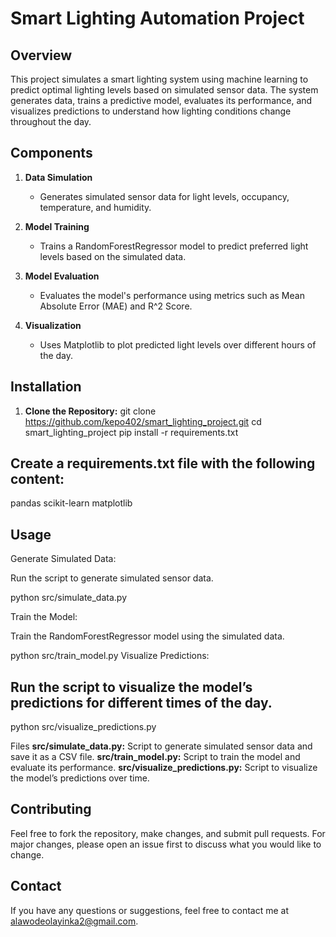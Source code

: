 # Smart Lighting Automation Project

## Overview

This project simulates a smart lighting system using machine learning to predict optimal lighting levels based on simulated sensor data. The system generates data, trains a predictive model, evaluates its performance, and visualizes predictions to understand how lighting conditions change throughout the day.

## Components

1. **Data Simulation**
   - Generates simulated sensor data for light levels, occupancy, temperature, and humidity.

2. **Model Training**
   - Trains a RandomForestRegressor model to predict preferred light levels based on the simulated data.

3. **Model Evaluation**
   - Evaluates the model's performance using metrics such as Mean Absolute Error (MAE) and R^2 Score.

4. **Visualization**
   - Uses Matplotlib to plot predicted light levels over different hours of the day.


## Installation

1. **Clone the Repository:**
   git clone https://github.com/kepo402/smart_lighting_project.git
   cd smart_lighting_project
   pip install -r requirements.txt
   
## Create a requirements.txt file with the following content:
pandas
scikit-learn
matplotlib

## Usage
Generate Simulated Data:

Run the script to generate simulated sensor data.

python src/simulate_data.py

Train the Model:

Train the RandomForestRegressor model using the simulated data.

python src/train_model.py
Visualize Predictions:

## Run the script to visualize the model’s predictions for different times of the day.

python src/visualize_predictions.py

Files
**src/simulate_data.py:** Script to generate simulated sensor data and save it as a CSV file.
**src/train_model.py:** Script to train the model and evaluate its performance.
**src/visualize_predictions.py:** Script to visualize the model’s predictions over time.

## Contributing
Feel free to fork the repository, make changes, and submit pull requests. For major changes, please open an issue first to discuss what you would like to change.


## Contact
If you have any questions or suggestions, feel free to contact me at alawodeolayinka2@gmail.com.
